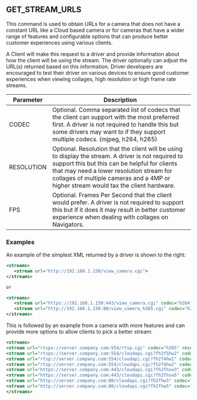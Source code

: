 ## GET\_STREAM\_URLS

This command is used to obtain URLs for a camera that does not have a constant URL like a Cloud based camera or for cameras that have a wider range of features and configurable options that can produce better customer experiences using various clients. 

A Client will make this request to a driver and provide information about how the client will be using the stream.  The driver optionally can adjust the URL(s) returned based on this information.  Driver developers are encouraged to test their driver on various devices to ensure good customer experiences when viewing collages, high resolution or high frame rate streams.


| Parameter | Description |
| --- | --- |
|CODEC| Optional. Comma separated list of codecs that the client can support with the most preferred first.  A driver is not required to handle this but some drivers may want to if they support multiple codecs. (mjpeg, h264, h265)|
|RESOLUTION| Optional. Resolution that the client will be using to display the stream.  A driver is not required to support this but this can be helpful for clients that may need a lower resolution stream for collages of multiple cameras and a 4MP or higher stream would tax the client hardware.|
|FPS| Optional. Frames Per Second that the client would prefer.  A driver is not required to support this but if it does it may result in better customer experience when dealing with collages on Navigators.|


### Examples

An example of the simplest XML returned by a driver is shown to the right:

```xml
<streams>
   <stream url="http://192.168.1.150/view_camera.cgi">
</streams>

or

<streams>
   <stream url="https://192.168.1.150:443/view_camera.cgi" codec="h264">
   <stream url="http://192.168.1.150:80/view_camera_h265.cgi" codec="h265">
</streams>
```


This is followed by an example from a camera with more features and can provide more options to allow clients to pick a better stream:


```xml
<streams>
<stream url="rtsps://server.company.com:554/rtsp.cgi" codec="h265" resolution="1920x1080" fps="60">
<stream url="rtsps://server.company.com:554/cloudapi.cgi?fh2f5hw2" codec="h265" resolution="640x480" fps="5">
<stream url="rtsp://server.company.com:554/cloudapi.cgi?fh2f4hw1" codec="h264" resolution="1920x1080" fps="60">
<stream url="rtsp://server.company.com:554/cloudapi.cgi?fh2f4hw2" codec="h264" resolution="640x480" fps="5">
<stream url="https://server.company.com:443/cloudapi.cgi?fh2fhsw3" codec="mjpeg" resolution="1920x1080" fps="20">
<stream url="https://server.company.com:443/cloudapi.cgi?fh2fhsw5" codec="mjpeg">
<stream url="http://server.company.com:80/cloudapi.cgi?fh2fhw3" codec="mjpeg" resolution="1920x1080" fps="20">
<stream url="http://server.company.com:80/cloudapi.cgi?fh2fhw5" codec="mjpeg">
</streams>
```
